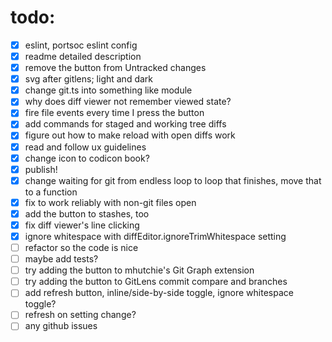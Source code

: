 # todo:

- [x] eslint, portsoc eslint config
- [x] readme detailed description
- [x] remove the button from Untracked changes
- [x] svg after gitlens; light and dark
- [x] change git.ts into something like module
- [x] why does diff viewer not remember viewed state?
- [x] fire file events every time I press the button
- [x] add commands for staged and working tree diffs
- [x] figure out how to make reload with open diffs work
- [x] read and follow ux guidelines
- [x] change icon to codicon book?
- [x] publish!
- [x] change waiting for git from endless loop to loop that finishes, move that to a function
- [x] fix to work reliably with non-git files open
- [x] add the button to stashes, too
- [x] fix diff viewer's line clicking
- [x] ignore whitespace with diffEditor.ignoreTrimWhitespace setting
- [ ] refactor so the code is nice
- [ ] maybe add tests?
- [ ] try adding the button to mhutchie's Git Graph extension
- [ ] try adding the button to GitLens commit compare and branches
- [ ] add refresh button, inline/side-by-side toggle, ignore whitespace toggle?
- [ ] refresh on setting change?
- [ ] any github issues
